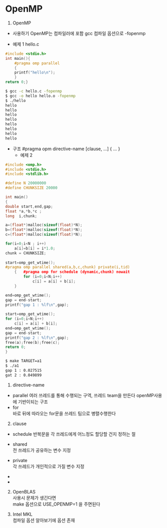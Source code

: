 # OpenMP

1. OpenMP  
+ 사용하기
OpenMP는 컴파일러에 포함 
gcc 컴파일 옵션으로 -fopenmp

+ 예제 1
  hello.c
```c++
#include <stdio.h>
int main(){
	#pragma omp parallel
	{
	printf("hello\n");
	}
return 0;}
```
```bash
$ gcc -c hello.c -fopenmp
$ gcc -o hello hello.o -fopenmp
$ ./hello
hello
hello
hello
hello
hello
hello
hello
hello
```
+ 구조
#pragma opm directive-name [clause, ...] { ... }
	+ 예제 2
```c++
#include <omp.h>
#include <stdio.h>
#include <stdlib.h>

#define N 20000000
#define CHUNKSIZE 20000

int main()
{
double start,end,gap;		
float *a,*b,*c ;
long  i,chunk;

a=(float*)malloc(sizeof(float)*N);
b=(float*)malloc(sizeof(float)*N);
c=(float*)malloc(sizeof(float)*N);

for(i=0;i<N ; i++)
	a[i]=b[i] = i*1.0;
chunk = CHUNKSIZE;
	
start=omp_get_wtime();
#pragma omp parallel shared(a,b,c,chunk) private(i,tid)
	{	#pragma omp for schedule (dynamic,chunk) nowait
		for (i=0;i<N;i++)
			c[i] = a[i] + b[i];
	}

end=omp_get_wtime();
gap = end-start;
printf("gap 1 : %lf\n",gap);
	
start=omp_get_wtime();
for (i=0;i<N;i++)
	c[i] = a[i] + b[i];
end=omp_get_wtime();
gap = end-start;
printf("gap 2 : %lf\n",gap);
free(a);free(b);free(c);
return 0;
} 
```
```bash
$ make TARGET=a1
$ ./a1
gap 1 : 0.027515
gat 2 : 0.049899
```


1. directive-name  
  + parallel 
    여러 쓰레드를 통해 수행되는 구역, 쓰레드 team을 만든다 openMP사용에 기반이되는 구조
  + for  
    바로 뒤에 따라오는 for문을 쓰레드 팀으로 병렬수행한다
 2. clause  
  + schedule
    반복문을 각 쓰레드에게 어느정도 할당할 건지 정하는 절
  + shared   
    전 쓰레드가 공유하는 변수 지정
  + private    	
    각 쓰레드가 개인적으로 가질 변수 지정
  + 

+ 

2. OpenBLAS    
사용시 문제가 생긴다면  
make 옵션으로 USE_OPENMP=1 을 주면된다


3. Intel MKL  
 컴파일 옵션 알아보기에 옵션 존재  
